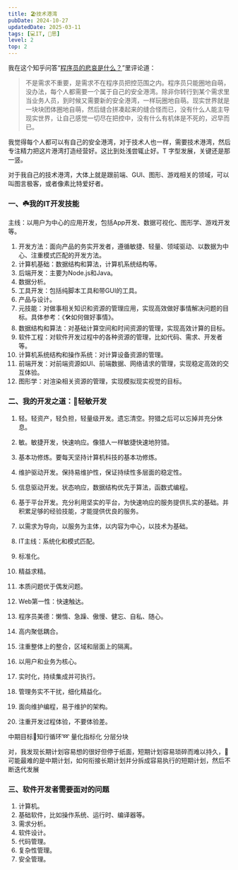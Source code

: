 ```yaml
---
title: 🏖️技术港湾
pubDate: 2024-10-27
updatedDate: 2025-03-11
tags: [💻IT, 🤔思]
level: 2
top: 2
---
```


我在这个知乎问答“[程序员的悲哀是什么？]”里评论道：

> 不是需求不重要，是需求不在程序员把控范围之内。程序员只能圈地自萌，没办法，每个人都需要一个属于自己的安全港湾。除非你转行到某个需求里当业务人员，到时候又需要新的安全港湾，一样玩圈地自萌。现实世界就是一块块团体圈地自萌，然后缝合拼凑起来的缝合怪而已，没有什么人能主导现实世界，让自己感觉一切尽在把控中，没有什么有机体是不死的，迟早而已。

我觉得每个人都可以有自己的安全港湾，对于技术人也一样，需要技术港湾，然后专注精力把这片港湾打造经营好。这比到处浅尝辄止好。T 字型发展，关键还是那一竖。

对于我自己的技术港湾，大体上就是跟前端、GUI、图形、游戏相关的领域，可以叫图言极客，或者像素比特爱好者。

[程序员的悲哀是什么？]: https://www.zhihu.com/question/399148081/answer/3449771459

### 一、☘️我的IT开发技能

主线：以用户为中心的应用开发，包括App开发、数据可视化、图形学、游戏开发等。

1. 开发方法：面向产品的务实开发者，遵循敏捷、轻量、领域驱动、以数据为中心、注重模式匹配的开发方法。
2. 计算机基础：数据结构和算法，计算机系统结构等。
3. 后端开发：主要为Node.js和Java。
4. 数据分析。
5. 工具开发：包括纯脚本工具和带GUI的工具。
6. 产品与设计。
1. 元技能：对做事相关知识和资源的管理应用，实现高效做好事情解决问题的目标。具体参考：《🛠如何做好事情》。
2. 数据结构和算法：对基础计算空间和时间资源的管理，实现高效计算的目标。
3. 软件工程：对软件开发过程中的各种资源的管理，比如代码、需求、开发者等。
4. 计算机系统结构和操作系统：对计算设备资源的管理。
5. 前端开发：对前端资源如UI、前端数据、网络请求的管理，实现稳定高效的交互体验。
6. 图形学：对渲染相关资源的管理，实现模拟现实视觉的目标。

### 二、我的开发之道：🧚轻敏开发

1. 轻。轻资产，轻负担，轻量级开发。遗忘清空。狩猎之后可以忘掉并充分休息。
2. 敏。敏捷开发，快速响应。像猎人一样敏捷快速地狩猎。
3. 基本功修炼。要每天坚持计算机科技的基本功修炼。
4. 维护驱动开发。保持易维护性，保证持续性多层面的稳定性。
5. 信息驱动开发。状态响应，数据结构优先于算法，函数式编程。
6. 基于平台开发。充分利用坚实的平台，为快速响应的服务提供扎实的基础。并积累足够的经验技能，才能提供优良的服务。

1. 以需求为导向，以服务为主体，以内容为中心，以技术为基础。
2. IT主线：系统化和模式匹配。
3. 标准化。
4. 精益求精。
5. 本质问题优于偶发问题。
6. Web第一性：快速触达。
7. 程序员美德：懒惰、急躁、傲慢、健忘、自私、随心。
8. 高内聚低耦合。
9. 注重整体上的整合，区域和层面上的隔离。
10. 以用户和业务为核心。
11. 实时化，持续集成并可执行。
12. 管理务实不干扰，细化精益化。
13. 面向维护编程，易于维护的架构。
14. 注重开发过程体验，不要体验差。

中期目标🎯知行循环➿
量化指标化
分层分块

对，我发现长期计划容易想的很好但停于纸面，短期计划容易琐碎而难以持久，🤔可能最难的是中期计划，如何衔接长期计划并分拆成容易执行的短期计划，然后不断迭代发展

### 三、软件开发者需要面对的问题

1. 计算机。
2. 基础软件，比如操作系统、运行时、编译器等。
3. 需求分析。
4. 软件设计。
5. 代码管理。
6. 复杂性管理。
7. 安全管理。

